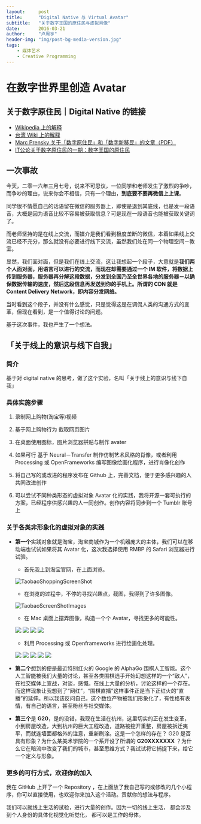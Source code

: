 ```yaml
---
layout:     post
title:      "Digital Native 与 Virtual Avatar"
subtitle:   "关于数字王国的原住民与虚拟肖像"
date:       2016-03-21
author:     "卢周亨"
header-img: "img/post-bg-media-version.jpg"
tags:
    - 媒体艺术
    - Creative Programming
---
```



# 在数字世界里创造 Avatar

## 关于数字原住民｜Digital Native  的链接
* [Wikipedia 上的解释](https://en.wikipedia.org/wiki/Digital_native)
* [台湾 Wiki 上的解释](http://www.twwiki.com/wiki/%E6%95%B8%E5%AD%97%E5%8E%9F%E4%BD%8F%E6%B0%91)
* [Marc Prensky 关于「数字原住民」和「数字新移民」的文章（PDF）](http://www.marcprensky.com/writing/Prensky%20-%20Digital%20Natives,%20Digital%20Immigrants%20-%20Part1.pdf)
* [IT公论关于数字原住民的一期：数字王国的原住民](https://ipn.li/itgonglun/78/)


## 一次事故

今天，二零一六年三月七号，说来不可思议，一位同学和老师发生了激烈的争吵，而争吵的理由，说来你会不相信，只有一个理由，**到底要不要再微信上上课**。

同学很不情愿自己的话语留在微信的服务器上，即使是退到其底线，也是发一段语音，大概是因为语音比较不容易被获取信息？可是现在一段语音也能被获取关键词了。

而老师坚持的是在线上交流，而媒介是我们看到极度垄断的微信，本着如果线上交流已经不充分，那么就没有必要进行线下交流，虽然我们处在同一个物理空间－教室。

显然，我们面对面，但是我们在线上交流，这让我想起一个段子，大意就是**我们两个人面对面，用语言可以进行的交流，而现在却需要通过一个 IM 软件，将数据上传到服务器，服务器再分解这段数据，分发到全国乃至全世界各地的服务器－以确保数据传输的速度，然后这段信息再发送到你的手机上。所谓的 CDN 就是 Content Delivery Network，即内容分发网络。**

当时看到这个段子，并没有什么感觉，只是觉得这是在调侃人类的沟通方式的变革，但现在看到，是一个值得讨论的问题。

基于这次事件，我也产生了一个想法。

## 「关于线上的意识与线下自我」

### 简介

基于对 digital native 的思考，做了这个实验，名叫「关于线上的意识与线下自我」

### 具体实施步骤

1. 录制网上购物(淘宝等)视频

2. 基于网上购物行为 截取网页图片 

3. 在桌面使用图标，图片浏览器拼贴与制作 avater 

4. 如果可行 基于 Neural－Transfer 制作仿制艺术风格的肖像，或者利用 Processing 或 OpenFrameworks 编写图像绘画化程序，进行肖像化创作

5. 将自己写的或改进的程序发布在 Github 上，完善文档，便于更多感兴趣的人共同改进创作

6. 可以尝试不同种类形态的虚拟对象 Avatar 化的实践，我将开源一套可执行的方案，已经程序供感兴趣的人一同创作。创作内容将同步到一个 Tumblr 账号上

### 关于各类非形象化的虚拟对象的实践
* **第一个**实践对象就是淘宝，淘宝商城作为一个机器庞大的主体，我们可以在移动端也试试如果将其 Avatar 化，这次我选择使用 RMBP 的 Safari 浏览器进行试验。
	
	* 首先我上到淘宝官网，在上面浏览。

	![TaobaoShoppingScreenShot](http://7xrims.com1.z0.glb.clouddn.com/TaobaoShopingScreenShot.gif)
	
	* 在浏览的过程中，不停的寻找兴趣点，截图，我得到了许多图像。

	![TaobaoScreenShotImages](http://7xrims.com1.z0.glb.clouddn.com/TaoBaoScreenShotImages.gif)
	
	* 在 Mac 桌面上摆弄图像，构造一个个 Avatar，寻找更多的可能性。

	![](http://7xrims.com1.z0.glb.clouddn.com/TaobaoAvatar_006.jpg)
	![](http://7xrims.com1.z0.glb.clouddn.com/TaobaoAvatar_002.jpg)
	![](http://7xrims.com1.z0.glb.clouddn.com/TaobaoAvatar_001.jpg)
	![](http://7xrims.com1.z0.glb.clouddn.com/TaobaoAvatar_008.jpg)
	
	* 利用 Processing 或 Openframeworks 进行绘画化处理。

	![](http://7xrims.com1.z0.glb.clouddn.com/TaobaoAvatar_007.jpg)
	![](http://7xrims.com1.z0.glb.clouddn.com/TaobaoAvatar_009.jpg)
	![](http://7xrims.com1.z0.glb.clouddn.com/TaobaoAvatar_004.jpg)
	![](http://7xrims.com1.z0.glb.clouddn.com/TaobaoAvatar_010.jpg)
	![](http://7xrims.com1.z0.glb.clouddn.com/TaobaoAvatar_011.jpg)

* **第二个**想到的便是最近特别红火的 Google 的 AlphaGo 围棋人工智能。这个人工智能被我们大量的讨论，甚至各类围棋选手开始幻想这样的一个“敌人”，在社交媒体上宣战，对谈，感慨。在线上大量的分析，讨论这样的一个存在。而这样现象让我想到了“网红”，“围棋直播”这样事件正是当下正红火的“直播”的延伸。所以我该反问自己，这个数位产物被我们形象化了，有性格有表情，有自己的语言，甚至粉丝与社交媒体。

* **第三个**是 **G20**，是的没错，我现在生活在杭州，这里切实的正在发生变革，小到房屋改造，大到杭州的巨大工程改造，道路被挖开重整，房屋被拆迁夷平，而就连墙面都格外的注意，重新刷涂。这是一个怎样的存在？ G20 是否具有形象？为什么某美术学院的一个系开设了所谓的 **G20XXXXXXX** ？为什么它在暗流中改变了我们的城市，甚至思维方式？我试试将它捕捉下来，给它一个定义与形象。


### 更多的可行方式，欢迎你的加入

我在 GitHub 上开了一个 Repository ，在上面放了我自己写的或修改的几个小程序，你可以直接使用，也欢迎你来加入这个活动。贡献你的想法与程序。

我们可以就线上生活的试验，进行大量的创作。因为一切的线上生活， 都会涉及到个人身份的具体化视觉化听觉化， 都可以是工作的母体。